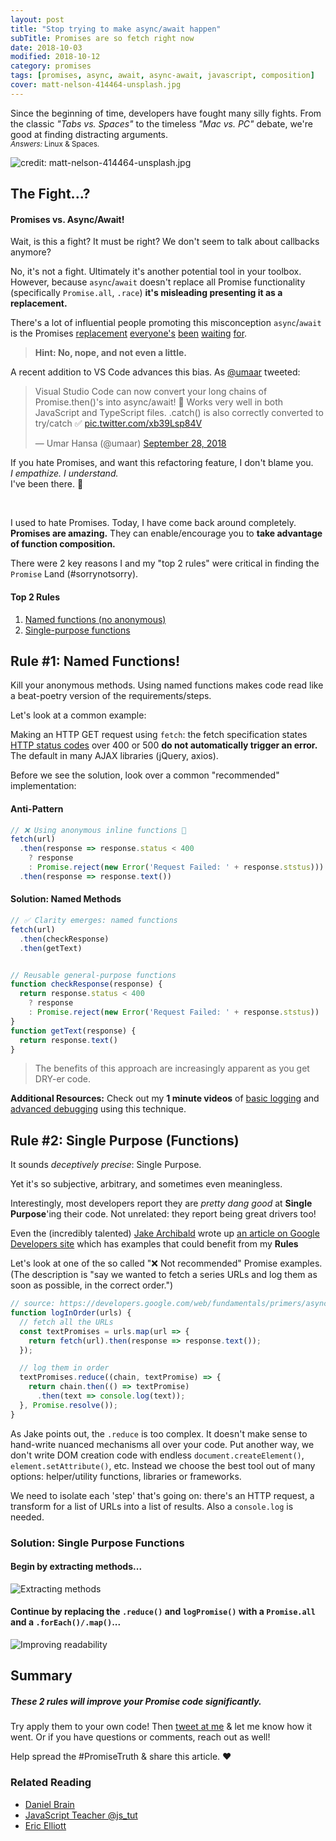 ```yaml
---
layout: post
title: "Stop trying to make async/await happen"
subTitle: Promises are so fetch right now
date: 2018-10-03
modified: 2018-10-12
category: promises
tags: [promises, async, await, async-await, javascript, composition]
cover: matt-nelson-414464-unsplash.jpg
---
```


Since the beginning of time, developers have fought many silly fights. From the classic _"Tabs vs. Spaces"_ to the timeless _"Mac vs. PC"_ debate, we're good at finding distracting arguments.
<br />
<small>_Answers:_ Linux & Spaces.</small>

<!-- We're going to look at 2 rules to improve your life with Promises. -->

![credit: matt-nelson-414464-unsplash.jpg](matt-nelson-414464-unsplash.jpg)

## The Fight...?

#### Promises vs. Async/Await!

Wait, is this a fight? It must be right? We don't seem to talk about callbacks anymore?

No, it's not a fight. Ultimately it's another potential tool in your toolbox. However, because `async`/`await` doesn't replace all Promise functionality (specifically `Promise.all`, `.race`) **it's misleading presenting it as a replacement.**

There's a lot of influential people promoting this misconception `async`/`await` is the Promises [replacement](https://developers.google.com/web/fundamentals/primers/async-functions) [everyone's](https://hackernoon.com/6-reasons-why-javascripts-async-await-blows-promises-away-tutorial-c7ec10518dd9) [been](https://twitter.com/umaar/status/1045655069478334464) [waiting](http://2ality.com/2017/08/promise-try.html#why-not-just-use-async-functions) [for](https://dzone.com/articles/javascript-promises-and-why-asyncawait-wins-the-ba).

> **Hint: No, nope, and not even a little.**


A recent addition to VS Code advances this bias. As [@umaar](https://twitter.com/umaar) tweeted:

<blockquote class="twitter-tweet" data-lang="en"><p lang="en" dir="ltr">Visual Studio Code can now convert your long chains of Promise.then()&#39;s into async/await! 🎊 Works very well in both JavaScript and TypeScript files. .catch() is also correctly converted to try/catch ✅ <a href="https://t.co/xb39Lsp84V">pic.twitter.com/xb39Lsp84V</a></p>&mdash; Umar Hansa (@umaar) <a href="https://twitter.com/umaar/status/1045655069478334464?ref_src=twsrc%5Etfw">September 28, 2018</a></blockquote>

<!-- Sure, it's an impressive addition to an already amazing list of features. -->

If you hate Promises, and want this refactoring feature, I don't blame you.
<br />
_I empathize. I understand._
<br />
I've been there. 🤗

<br />

I used to hate Promises. Today, I have come back around completely. **Promises are amazing.** They can enable/encourage you to **take advantage of function composition.**

There were 2 key reasons I and my "top 2 rules" were critical in finding the `Promise` Land (#sorrynotsorry).

#### Top 2 Rules

1. [Named functions (no anonymous)](#rule-1)
1. [Single-purpose functions](#rule-2)

<h2 id="rule-1">Rule #1: Named Functions!</h2>

Kill your anonymous methods. Using named functions makes code read like a beat-poetry version of the requirements/steps.

Let's look at a common example:

Making an HTTP GET request using `fetch`: the fetch specification states [HTTP status codes](https://http.cat/) over 400 or 500 **do not automatically trigger an error.** The default in many AJAX libraries (jQuery, axios).

Before we see the solution, look over a common "recommended" implementation:

#### Anti-Pattern

```js
// ❌ Using anonymous inline functions 💩
fetch(url)
  .then(response => response.status < 400
    ? response
    : Promise.reject(new Error('Request Failed: ' + response.ststus)))
  .then(response => response.text())
```

#### Solution: Named Methods

```js
// ✅ Clarity emerges: named functions
fetch(url)
  .then(checkResponse)
  .then(getText)


// Reusable general-purpose functions
function checkResponse(response) {
  return response.status < 400
    ? response
    : Promise.reject(new Error('Request Failed: ' + response.ststus))
}
function getText(response) {
  return response.text()
}
```

> The benefits of this approach are increasingly apparent as you get DRY-er code.

**Additional Resources:** Check out my **1 minute videos** of [basic logging](https://www.youtube.com/xR_MZE1SIkk) and [advanced debugging](https://www.youtube.com/P_tghqWj72M) using this technique.

<h2 id="rule-2">Rule #2: Single Purpose (Functions)</h2>

It sounds _deceptively precise_: Single Purpose.

Yet it's so subjective, arbitrary, and sometimes even meaningless.

<!-- Instead of arguing if a given function is sufficiently focused.

I came up with a rough measure for this: `Purpose Cost`. The higher the score, more likely it's doing too much.

```js
// 1 point: the return & ternary are effectively a one-liner
function checkResponse(response) {
  return response.status < 400
    ? response
    : Promise.reject(new Error('Request Failed: ' + response.ststus))
}
// 1 point: the return & expression are also effectively a one-liner
function getText(response) {
  return response.text()
}
```

Given a function's code, add 1 point for every line containing any of: `if`, `return`, ternary, `for`, `const`, `let`, `var`, `switch`, `while`, `[].map/filter/reduce/etc`. Add 1 point for each instruction (ignore extra lines from whitespace). A number of chained expressions or methods only count for 1 point.

Whew, that was a bit of jargon.
 -->

Interestingly, most developers report they are _pretty dang good_ at **Single Purpose**'ing their code. Not unrelated: they report being great drivers too!

<!-- This **isn't a unique issue with Promises**, array methods and all other HoF-based (Higher Order Function) APIs have the same ergonomics. -->

Even the (incredibly talented) [Jake Archibald](https://twitter.com/jaffathecake) wrote up [an article on Google Developers site](https://developers.google.com/web/fundamentals/primers/async-functions) which has examples that could benefit from my **Rules**

Let's look at one of the so called "❌ Not recommended" Promise examples. (The description is "say we wanted to fetch a series URLs and log them as soon as possible, in the correct order.")

```js
// source: https://developers.google.com/web/fundamentals/primers/async-functions
function logInOrder(urls) {
  // fetch all the URLs
  const textPromises = urls.map(url => {
    return fetch(url).then(response => response.text());
  });

  // log them in order
  textPromises.reduce((chain, textPromise) => {
    return chain.then(() => textPromise)
      .then(text => console.log(text));
  }, Promise.resolve());
}
```

As Jake points out, the `.reduce` is too complex. It doesn't make sense to hand-write nuanced mechanisms all over your code. Put another way, we don't write DOM creation code with endless `document.createElement()`, `element.setAttribute()`, etc. Instead we choose the best tool out of many options: helper/utility functions, libraries or frameworks.

We need to isolate each 'step' that's going on: there's an HTTP request, a transform for a list of URLs into a list of results. Also a `console.log` is needed.

<!-- > 🤔 Why do `Promises` cause developers to abandon practices we use elsewhere? -->

<!-- **Note:** If the intention was to _initiate requests_ in a sequence, instead of merely printing the results out in order, this code doesn't actually do that. We'll refactor accordingly. -->

### Solution: Single Purpose Functions

#### Begin by **extracting methods**...

![](async-refactor-google-extract-methods-resized-75.gif "Extracting methods")

#### Continue by replacing the `.reduce()` and `logPromise()` with a `Promise.all` and a `.forEach()/.map()`...

![](async-refactor-google-chain-methods-resized-75.gif "Improving readability")


## Summary

##### These 2 rules will improve your Promise code significantly.

Try apply them to your own code! Then [tweet at me](https://twitter.com/justsml) & let me know how it went. Or if you have questions or comments, reach out as well!

Help spread the #PromiseTruth & share this article. ❤️

### Related Reading

* [Daniel Brain](https://medium.com/@bluepnume/even-with-async-await-you-probably-still-need-promises-9b259854c161)
* [JavaScript Teacher @js_tut](https://medium.com/@js_tut/the-great-escape-from-callback-hell-3006fa2c82e)
* [Eric Elliott](https://twitter.com/_ericelliott?lang=en)